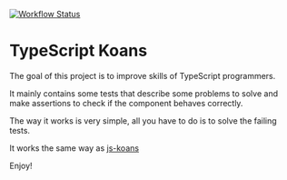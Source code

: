 [![Workflow Status](https://github.com/openhoat/ts-koans-solutions/actions/workflows/main.yml/badge.svg)](https://github.com/openhoat/ts-koans-solutions/actions)

# TypeScript Koans

The goal of this project is to improve skills of TypeScript programmers.

It mainly contains some tests that describe some problems to solve and make assertions to check if the component behaves correctly.

The way it works is very simple, all you have to do is to solve the failing tests.

It works the same way as [js-koans](https://github.com/openhoat/js-koans)

Enjoy!
